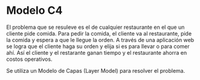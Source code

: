 # Modelo C4


El problema que se resuleve es el de cualquier restaurante en el que un cliente pide comida. Para pedir la comida, el cliente va al restaurante, pide la comida y espera a que le llegue la orden. 
A través de una aplicación web se logra que el cliente haga su orden y elija si es para llevar o para comer ahí. Así el cliente y el restarante ganan tiempo y el restaurante ahorra en costos operativos. 


Se utiliza un Modelo de Capas (Layer Model) para resolver el problema. 

